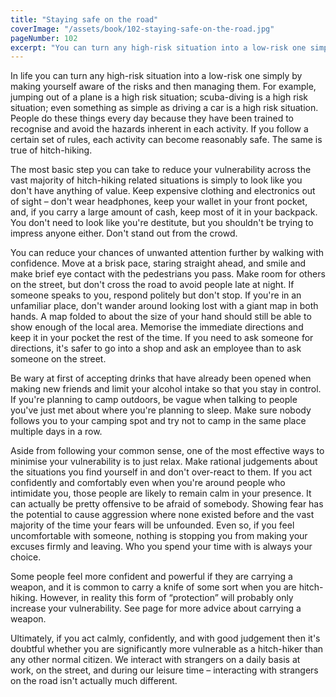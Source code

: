 ```yaml
---
title: "Staying safe on the road"
coverImage: "/assets/book/102-staying-safe-on-the-road.jpg"
pageNumber: 102
excerpt: "You can turn any high-risk situation into a low-risk one simply by making yourself aware of the risks and then managing them."
---
```


In life you can turn any high-risk situation into a low-risk one simply by making yourself aware of the risks and then managing them. For example, jumping out of a plane is a high risk situation; scuba-diving is a high risk situation; even something as simple as driving a car is a high risk situation. People do these things every day because they have been trained to recognise and avoid the hazards inherent in each activity. If you follow a certain set of rules, each activity can become reasonably safe. The same is true of hitch-hiking.

The most basic step you can take to reduce your vulnerability across the vast majority of hitch-hiking related situations is simply to look like you don't have anything of value. Keep expensive clothing and electronics out of sight – don't wear headphones, keep your wallet in your front pocket, and, if you carry a large amount of cash, keep most of it in your backpack. You don't need to look like you're destitute, but you shouldn't be trying to impress anyone either. Don't stand out from the crowd.

You can reduce your chances of unwanted attention further by walking with confidence. Move at a brisk pace, staring straight ahead, and smile and make brief eye contact with the pedestrians you pass. Make room for others on the street, but don't cross the road to avoid people late at night. If someone speaks to you, respond politely but don't stop. If you're in an unfamiliar place, don't wander around looking lost with a giant map in both hands. A map folded to about the size of your hand should still be able to show enough of the local area. Memorise the immediate directions and keep it in your pocket the rest of the time. If you need to ask someone for directions, it's safer to go into a shop and ask an employee than to ask someone on the street.

Be wary at first of accepting drinks that have already been opened when making new friends and limit your alcohol intake so that you stay in control. If you're planning to camp outdoors, be vague when talking to people you've just met about where you're planning to sleep. Make sure nobody follows you to your camping spot and try not to camp in the same place multiple days in a row.

Aside from following your common sense, one of the most effective ways to minimise your vulnerability is to just relax. Make rational judgements about the situations you find yourself in and don't over-react to them. If you act confidently and comfortably even when you're around people who intimidate you, those people are likely to remain calm in your presence. It can actually be pretty offensive to be afraid of somebody. Showing fear has the potential to cause aggression where none existed before and the vast majority of the time your fears will be unfounded. Even so, if you feel uncomfortable with someone, nothing is stopping you from making your excuses firmly and leaving. Who you spend your time with is always your choice.

Some people feel more confident and powerful if they are carrying a weapon, and it is common to carry a knife of some sort when you are hitch-hiking. However, in reality this form of “protection” will probably only increase your vulnerability. See page for more advice about carrying a weapon.

Ultimately, if you act calmly, confidently, and with good judgement then it's doubtful whether you are significantly more vulnerable as a hitch-hiker than any other normal citizen. We interact with strangers on a daily basis at work, on the street, and during our leisure time – interacting with strangers on the road isn't actually much different.
